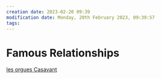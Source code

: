 ```yaml
---
creation date: 2023-02-20 09:39
modification date: Monday, 20th February 2023, 09:39:57
tags: 
---
```


# Famous Relationships

[les orgues Casavant](les%20orgues%20Casavant.md)

